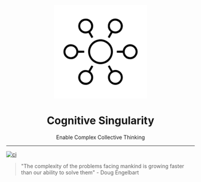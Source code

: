 <div align="center">
  <img src="artwork/logo.svg" width="250" />
  <h1>Cognitive Singularity</h1>
  <p>Enable Complex Collective Thinking</span>
</div>

---

[![ci](https://github.com/cognitive-singularity/system/actions/workflows/ci.yaml/badge.svg?branch=main)](https://github.com/cognitive-singularity/system/actions/workflows/ci.yaml)
> "The complexity of the problems facing mankind is growing faster than our ability to solve them" - Doug Engelbart